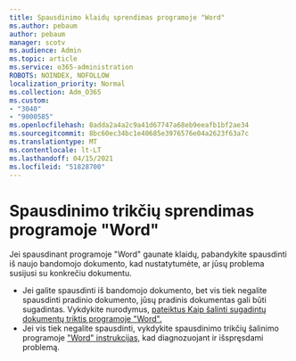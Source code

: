 ```yaml
---
title: Spausdinimo klaidų sprendimas programoje "Word"
ms.author: pebaum
author: pebaum
manager: scotv
ms.audience: Admin
ms.topic: article
ms.service: o365-administration
ROBOTS: NOINDEX, NOFOLLOW
localization_priority: Normal
ms.collection: Adm_O365
ms.custom:
- "3040"
- "9000585"
ms.openlocfilehash: 8adda2a4a2c9a41d67747a68eb9eeafb1bf2ae34
ms.sourcegitcommit: 8bc60ec34bc1e40685e3976576e04a2623f63a7c
ms.translationtype: MT
ms.contentlocale: lt-LT
ms.lasthandoff: 04/15/2021
ms.locfileid: "51828700"
---
```

# <a name="resolving-print-failures-in-word"></a>Spausdinimo trikčių sprendimas programoje "Word"

Jei spausdinant programoje "Word" gaunate klaidų, pabandykite spausdinti iš naujo bandomojo dokumento, kad nustatytumėte, ar jūsų problema susijusi su konkrečiu dokumentu.

- Jei galite spausdinti iš bandomojo dokumento, bet vis tiek negalite spausdinti pradinio dokumento, jūsų pradinis dokumentas gali būti sugadintas. Vykdykite nurodymus, [pateiktus Kaip šalinti sugadintų dokumentų triktis programoje "Word".](https://docs.microsoft.com/office/troubleshoot/word/damaged-documents-in-word#update-microsoft-office-and-windows)
- Jei vis tiek negalite spausdinti, vykdykite spausdinimo trikčių šalinimo programoje ["Word" instrukcijas,](https://docs.microsoft.com/office/troubleshoot/word/print-failures-in-word) kad diagnozuojant ir išspręsdami problemą.